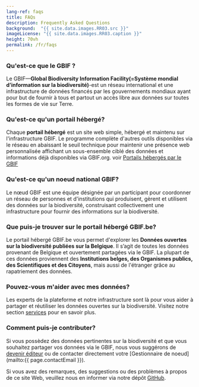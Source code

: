 ```yaml
---
lang-ref: faqs
title: FAQs
description: Frequently Asked Questions
background:  "{{ site.data.images.RR03.src }}"
imageLicense: "{{ site.data.images.RR03.caption }}"
height: 70vh
permalink: /fr/faqs
---
```


### Qu'est-ce que le GBIF ?

Le GBIF—**Global Biodiversity Information Facility(=Système mondial d’information sur la biodiversité)**-est un réseau international et une infrastructure de données financés par les gouvernements mondiaux ayant pour but de fournir à tous et partout un accès libre aux données sur toutes les formes de vie sur Terre.

### Qu'est-ce qu'un portail hébergé?

Chaque **portail hébergé** est un site web simple, hébergé et maintenu sur l'infrastructure GBIF. Le programme complète d'autres outils disponibles via le réseau en abaissant le seuil technique pour maintenir une présence web personnalisée affichant un sous-ensemble ciblé des données et informations déjà disponibles via GBIF.org. voir [Portails hébergés par le GBIF](https://www.gbif.org/fr/hosted-portals)

### Qu'est-ce qu'un noeud national GBIF?

Le nœud GBIF est une équipe désignée par un participant pour coordonner un réseau de personnes et d'institutions qui produisent, gèrent et utilisent des données sur la biodiversité, construisant collectivement une infrastructure pour fournir des informations sur la biodiversité.

### Que puis-je trouver sur le portail hébergé GBIF.be?

Le portail hébergé GBIF.be vous permet d'explorer les **Données ouvertes sur la biodiversité publiées sur la Belgique**. Il s’agit de toutes les données provenant de Belgique et ouvertement partagées via le GBIF.
La plupart de ces données proviennent des **Institutions belges, des Organismes publics, des Scientifiques et des Citoyens**, mais aussi de l'étranger grâce au rapatriement des données.

### Pouvez-vous m'aider avec mes données?

Les experts de la plateforme et notre infrastructure sont là pour vous aider à partager et réutiliser les données ouvertes sur la biodiversité. Visitez notre section [services](/fr/services) pour en savoir plus.

### Comment puis-je contributer?

Si vous possèdez des données pertinentes sur la biodiversité et que vous souhaitez partager vos données via le GBIF, nous vous suggérons de [devenir éditeur](https://www.gbif.org/become-a-publisher) ou de contacter directement votre [Gestionnaire de noeud](mailto:{{ page.contactEmail }}).

Si vous avez des remarques, des suggestions ou des problèmes à propos de ce site Web, veuillez nous en informer via notre dépôt [GitHub](https://github.com/gbif/hp-gbif-be).
